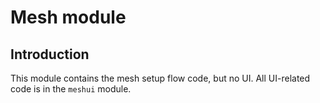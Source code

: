 # Mesh module

## Introduction

This module contains the mesh setup flow code, but no UI.  All UI-related code is in the `meshui` module.

